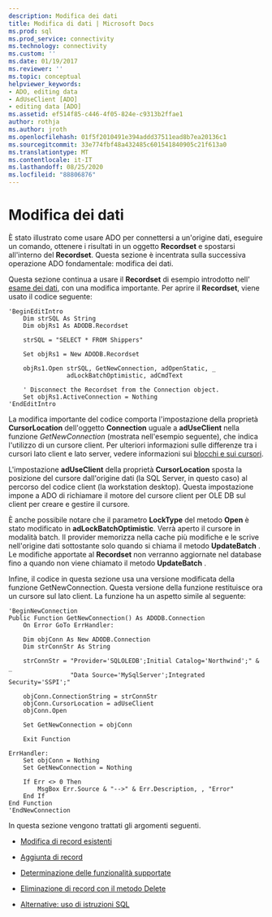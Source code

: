 ```yaml
---
description: Modifica dei dati
title: Modifica di dati | Microsoft Docs
ms.prod: sql
ms.prod_service: connectivity
ms.technology: connectivity
ms.custom: ''
ms.date: 01/19/2017
ms.reviewer: ''
ms.topic: conceptual
helpviewer_keywords:
- ADO, editing data
- AdUseClient [ADO]
- editing data [ADO]
ms.assetid: ef514f85-c446-4f05-824e-c9313b2ffae1
author: rothja
ms.author: jroth
ms.openlocfilehash: 01f5f2010491e394addd37511ead8b7ea20136c1
ms.sourcegitcommit: 33e774fbf48a432485c601541840905c21f613a0
ms.translationtype: MT
ms.contentlocale: it-IT
ms.lasthandoff: 08/25/2020
ms.locfileid: "88806876"
---
```

# <a name="editing-data"></a>Modifica dei dati
È stato illustrato come usare ADO per connettersi a un'origine dati, eseguire un comando, ottenere i risultati in un oggetto **Recordset** e spostarsi all'interno del **Recordset**. Questa sezione è incentrata sulla successiva operazione ADO fondamentale: modifica dei dati.  
  
 Questa sezione continua a usare il **Recordset** di esempio introdotto nell' [esame dei dati](./examining-data.md), con una modifica importante. Per aprire il **Recordset**, viene usato il codice seguente:  
  
```  
'BeginEditIntro  
    Dim strSQL As String  
    Dim objRs1 As ADODB.Recordset  
  
    strSQL = "SELECT * FROM Shippers"  
  
    Set objRs1 = New ADODB.Recordset  
  
    objRs1.Open strSQL, GetNewConnection, adOpenStatic, _  
                adLockBatchOptimistic, adCmdText  
  
    ' Disconnect the Recordset from the Connection object.  
    Set objRs1.ActiveConnection = Nothing  
'EndEditIntro  
```  
  
 La modifica importante del codice comporta l'impostazione della proprietà **CursorLocation** dell'oggetto **Connection** uguale a **adUseClient** nella funzione *GetNewConnection* (mostrata nell'esempio seguente), che indica l'utilizzo di un cursore client. Per ulteriori informazioni sulle differenze tra i cursori lato client e lato server, vedere informazioni sui [blocchi e sui cursori](./understanding-cursors-and-locks.md).  
  
 L'impostazione **adUseClient** della proprietà **CursorLocation** sposta la posizione del cursore dall'origine dati (la SQL Server, in questo caso) al percorso del codice client (la workstation desktop). Questa impostazione impone a ADO di richiamare il motore del cursore client per OLE DB sul client per creare e gestire il cursore.  
  
 È anche possibile notare che il parametro **LockType** del metodo **Open** è stato modificato in **adLockBatchOptimistic**. Verrà aperto il cursore in modalità batch. Il provider memorizza nella cache più modifiche e le scrive nell'origine dati sottostante solo quando si chiama il metodo **UpdateBatch** . Le modifiche apportate al **Recordset** non verranno aggiornate nel database fino a quando non viene chiamato il metodo **UpdateBatch** .  
  
 Infine, il codice in questa sezione usa una versione modificata della funzione GetNewConnection. Questa versione della funzione restituisce ora un cursore sul lato client. La funzione ha un aspetto simile al seguente:  
  
```  
'BeginNewConnection  
Public Function GetNewConnection() As ADODB.Connection  
    On Error GoTo ErrHandler:  
  
    Dim objConn As New ADODB.Connection  
    Dim strConnStr As String  
  
    strConnStr = "Provider='SQLOLEDB';Initial Catalog='Northwind';" & _  
                 "Data Source='MySqlServer';Integrated Security='SSPI';"  
  
    objConn.ConnectionString = strConnStr  
    objConn.CursorLocation = adUseClient  
    objConn.Open  
  
    Set GetNewConnection = objConn  
  
    Exit Function  
  
ErrHandler:  
    Set objConn = Nothing  
    Set GetNewConnection = Nothing  
  
    If Err <> 0 Then  
        MsgBox Err.Source & "-->" & Err.Description, , "Error"  
    End If  
End Function  
'EndNewConnection  
```  
  
 In questa sezione vengono trattati gli argomenti seguenti.  
  
-   [Modifica di record esistenti](./editing-existing-records.md)  
  
-   [Aggiunta di record](./adding-records.md)  
  
-   [Determinazione delle funzionalità supportate](./determining-what-is-supported.md)  
  
-   [Eliminazione di record con il metodo Delete](./deleting-records-using-the-delete-method.md)  
  
-   [Alternative: uso di istruzioni SQL](./alternatives-using-sql-statements.md)